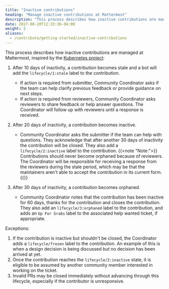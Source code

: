 ```yaml
---
title: "Inactive contributions"
heading: "Manage inactive contributions at Mattermost"
description: "This process describes how inactive contributions are managed at Mattermost, inspired by the Kubernetes project."
date: 2017-08-20T12:33:36-04:00
weight: 3
aliases:
  - /contribute/getting-started/inactive-contributions
---
```


This process describes how inactive contributions are managed at Mattermost, inspired by the [Kubernetes project](https://github.com/kubernetes/kubernetes):

1. After 10 days of inactivity, a contribution becomes stale and a bot will add the `lifecycle/1:stale` label to the contribution.
    - If action is required from submitter, Community Coordinator asks if the team can help clarify previous feedback or provide guidance on next steps.
    - If action is required from reviewers, Community Coordinator asks reviewers to share feedback or help answer questions. The Coordinator will follow up with reviewers until a response is received.

2. After 20 days of inactivity, a contribution becomes inactive.
    - Community Coordinator asks the submitter if the team can help with questions. They acknowledge that after another 30 days of inactivity the contribution will be closed. They also add a `lifecycle/2:inactive` label to the contribution.
  {{<note "Note:">}}
  Contributions should never become orphaned because of reviewers. The Coordinator will be responsible for receiving a response from the reviewers during the stale period, which may be that the maintainers aren't able to accept the contribution in its current form.
  {{</note>}}
3. After 30 days of inactivity, a contribution becomes orphaned.
    - Community Coordinator notes that the contribution has been inactive for 60 days, thanks for the contribution and closes the contribution. They also add an `lifecycle/3:orphaned` label to the contribution, and adds an `Up For Grabs` label to the associated help wanted ticket, if appropriate.

Exceptions:

1. If the contribution is inactive but shouldn't be closed, the Coordinator adds a `lifecycle/frozen` label to the contribution. An example of this is when a design decision is being discussed but no decision has been arrived at yet.
2. Once the contribution reaches the `lifecycle/2:inactive` state, it is eligible to be assumed by another community member interested in working on the ticket.
3. Invalid PRs may be closed immediately without advancing through this lifecycle, especially if the contributor is unresponsive.
